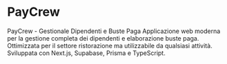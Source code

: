 # PayCrew
PayCrew - Gestionale Dipendenti e Buste Paga  Applicazione web moderna per la gestione completa dei dipendenti e elaborazione buste paga. Ottimizzata per il settore ristorazione ma utilizzabile da qualsiasi attività. Sviluppata con Next.js, Supabase, Prisma e TypeScript.  
